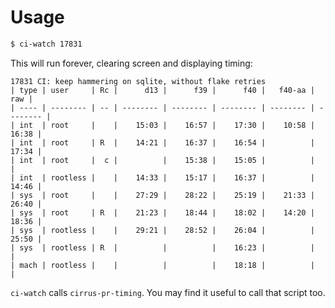 Usage
=====

```bash
$ ci-watch 17831
```

This will run forever, clearing screen and displaying timing:
```
17831 CI: keep hammering on sqlite, without flake retries
| type | user     | Rc |      d13 |      f39 |      f40 |   f40-aa |      raw |
| ---- | -------- | -- | -------- | -------- | -------- | -------- | -------- |
| int  | root     |    |    15:03 |    16:57 |    17:30 |    10:58 |    16:38 |
| int  | root     | R  |    14:21 |    16:37 |    16:54 |          |    17:34 |
| int  | root     |  c |          |    15:38 |    15:05 |          |          |
| int  | rootless |    |    14:33 |    15:17 |    16:37 |          |    14:46 |
| sys  | root     |    |    27:29 |    28:22 |    25:19 |    21:33 |    26:40 |
| sys  | root     | R  |    21:23 |    18:44 |    18:02 |    14:20 |    18:36 |
| sys  | rootless |    |    29:21 |    28:52 |    26:04 |          |    25:50 |
| sys  | rootless | R  |          |          |    16:23 |          |          |
| mach | rootless |    |          |          |    18:18 |          |          |
```

`ci-watch` calls `cirrus-pr-timing`. You may find it useful to call
that script too.
